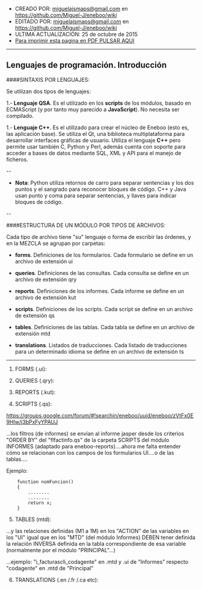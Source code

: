 * CREADO POR: miguelajsmaps@gmail.com en https://github.com/Miguel-J/eneboo/wiki
* EDITADO POR: miguelajsmaps@gmail.com en https://github.com/Miguel-J/eneboo/wiki
* ULTIMA ACTUALIZACIÓN: 25 de octubre de 2015
* [Para imprimir esta pagina en PDF PULSAR AQUI](https://gitprint.com/Miguel-J/eneboo/wiki/Lenguajes-de-programaci%C3%B3n.-Introducci%C3%B3n)

----

Lenguajes de programación. Introducción
-----------------------------

####SINTAXIS POR LENGUAJES:

Se utilizan dos tipos de lenguajes:

1.- **Lenguaje QSA**. Es el utilizado en los **scripts** de los módulos, basado en ECMAScript (y por tanto muy parecido a **JavaScript**). No necesita ser compilado.

1.- **Lenguaje C++**. Es el utilizado para crear el núcleo de Eneboo (esto es, las aplicación base). Se utiliza el Qt, una biblioteca multiplataforma para desarrollar interfaces gráficas de usuario. Utiliza el lenguaje **C++** pero permite usar también C, Python y Perl, además cuenta con soporte para acceder a bases de datos mediante SQL, XML y API para el manejo de ficheros.

--

* **Nota**: Python utiliza retornos de carro para separar sentencias y los dos puntos y el sangrado para reconocer bloques de código. C++ y Java usan punto y coma para separar sentencias, y llaves para indicar bloques de código.

--

####ESTRUCTURA DE UN MÓDULO POR TIPOS DE ARCHIVOS:

Cada tipo de archivo tiene "su" lenguaje o forma de escribir las órdenes, y en la MEZCLA se agrupan por carpetas:

* **forms**. Definiciones de los formularios. Cada formulario se define en un archivo de extensión ui

* **queries**. Definiciones de las consultas. Cada consulta se define en un archivo de extensión qry

* **reports**. Definiciones de los informes. Cada informe se define en un archivo de extensión kut

* **scripts**. Definiciones de los scripts. Cada script se define en un archivo de extensión qs

* **tables**. Definiciones de las tablas. Cada tabla se define en un archivo de extensión mtd

* **translations**. Listados de traducciones. Cada listado de traducciones para un determinado idioma se define en un archivo de extensión ts


---

1. FORMS (.ui):

2. QUERIES (.qry):

3. REPORTS (.kut):

4. SCRIPTS (.qs):

https://groups.google.com/forum/#!searchin/eneboo/uuid/eneboo/zVtFx0E9HIw/j3bPxFyYPAUJ

...los filtros (de informes) se envían al informe jasper desde los criterios "ORDER BY" del "flfactinfo.qs" de la carpeta SCRIPTS del módulo INFORMES (adaptado para eneboo-reports)....ahora me falta entender cómo se relacionan con los campos de los formularios UI....o de las tablas....

Ejemplo:

        function nomFuncion()
        {
            ........
            ........
            return x;
        }

5. TABLES (mtd):

...y las relaciones definidas (M1 a 1M) en los "ACTION" de las variables en los "UI" igual que en los "MTD" (del módulo Informes) DEBEN tener definida la relación INVERSA definida en la tabla correspondiente de esa variable (normalmente por el módulo "PRINCIPAL"...)

...ejemplo: "i_facturascli_codagente" en .mtd y .ui  de "Informes" respecto "codagente" en .mtd de "Principal"

6. TRANSLATIONS (.en /.fr /.ca etc):

